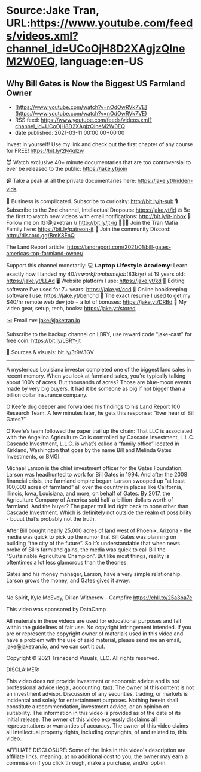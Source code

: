 # Source:Jake Tran, URL:https://www.youtube.com/feeds/videos.xml?channel_id=UCoOjH8D2XAgjzQlneM2W0EQ, language:en-US

## Why Bill Gates is Now the Biggest US Farmland Owner
 - [https://www.youtube.com/watch?v=nOdOwRVk7VE](https://www.youtube.com/watch?v=nOdOwRVk7VE)
 - RSS feed: https://www.youtube.com/feeds/videos.xml?channel_id=UCoOjH8D2XAgjzQlneM2W0EQ
 - date published: 2021-03-11 00:00:00+00:00

Invest in yourself! Use my link and check out the first chapter of any course for FREE! https://bit.ly/2N4qlzw 

😈 Watch exclusive 40+ minute documentaries that are too controversial to ever be released to the public: https://jake.yt/join 

📹 Take a peak at all the private documentaries here: https://jake.yt/hidden-vids

🎥 Business is complicated. Subscribe to curiosity: http://bit.ly/jt-sub
🎙️ Subscribe to the 2nd channel, Intellectual Dropouts: https://jake.yt/id
✉ Be the first to watch new videos with email notifications: http://bit.ly/jt-inbox
📸 Follow me on IG:@jaketran // http://bit.ly/jt-ig
👨👦👦 Join the Tran Mafia Family here: https://bit.ly/patreon-jt
💬 Join the community Discord: http://discord.gg/BmK8EnQ

The Land Report article: https://landreport.com/2021/01/bill-gates-americas-top-farmland-owner/ 

Support this channel monetarily:
💻 𝗟𝗮𝗽𝘁𝗼𝗽 𝗟𝗶𝗳𝗲𝘀𝘁𝘆𝗹𝗲 𝗔𝗰𝗮𝗱𝗲𝗺𝘆: Learn exactly how I landed my $40/hr work from home job ($83k/yr) at 19 years old: https://jake.yt/LLAd
🖥️ Website platform I use: https://jake.yt/kd
💽 Editing software I've used for 7+ years: https://jake.yt/ccd
📒 Online bookkeeping software I use: https://jake.yt/benchd 
📜 The exact resume I used to get my $40/hr remote web dev job + a lot of bonuses: https://jake.yt/DRBd
🎥 My video gear, setup, tech, books: https://jake.yt/stored

✉️ Email me: jake@jaketran.io

Subscribe to the backup channel on LBRY, use reward code "jake-cast" for free coin: https://bit.ly/LBRY-jt

📰 Sources & visuals: bit.ly/3t9V3GV

-----------------------
A mysterious Louisiana investor completed one of the biggest land sales in recent memory. When you look at farmland sales, you’re typically talking about 100’s of acres. But thousands of acres? Those are blue-moon events made by very big buyers. It had it be someone as big if not bigger than a billion dollar insurance company.

O’Keefe dug deeper and forwarded his findings to his Land Report 100 Research Team. A few minutes later, he gets this response: “Ever hear of Bill Gates?”

O’Keefe’s team followed the paper trail up the chain: That LLC is associated with the Angelina Agriculture Co is controlled by Cascade Investment, L.L.C. Cascade Investment, L.L.C. is what’s called a “family office” located in Kirkland, Washington that goes by the name Bill and Melinda Gates Investments, or BMGI. 

Michael Larson is the chief investment officer for the Gates Foundation. Larson was headhunted to work for Bill Gates in 1994. And after the 2008 financial crisis, the farmland empire began: Larson swooped up “at least 100,000 acres of farmland” all over the country in places like California, Illinois, Iowa, Louisiana, and more, on behalf of Gates. By 2017, the Agriculture Company of America sold half-a-billion-dollars worth of farmland. And the buyer? The paper trail led right back to none other than Cascade Investment. Which is definitely not outside the realm of possibility - buuut that’s probably not the truth.

After Bill bought nearly 25,000 acres of land west of Phoenix, Arizona - the media was quick to pick up the rumor that Bill Gates was planning on building “the city of the future”. So it’s understandable that when news broke of Bill’s farmland gains, the media was quick to call Bill the “Sustainable Agriculture Champion”. But like most things, reality is oftentimes a lot less glamorous than the theories.

Gates and his money manager, Larson, have a very simple relationship. Larson grows the money, and Gates gives it away. 

-----------------------

No Spirit, Kyle McEvoy, Dillan Witherow - Campfire https://chll.to/25a3ba7c 

This video was sponsored by DataCamp

All materials in these videos are used for educational purposes and fall within the guidelines of fair use. No copyright infringement intended. If you are or represent the copyright owner of materials used in this video and have a problem with the use of said material, please send me an email, jake@jaketran.io, and we can sort it out.

Copyright © 2021 Transcend Visuals, LLC. All rights reserved.

DISCLAIMER:

This video does not provide investment or economic advice and is not professional advice (legal, accounting, tax).  The owner of this content is not an investment advisor.  Discussion of any securities, trading, or markets is incidental and solely for entertainment purposes.  Nothing herein shall constitute a recommendation, investment advice, or an opinion on suitability.  The information in this video is provided as of the date of its initial release.  The owner of this video expressly disclaims all representations or warranties of accuracy.  The owner of this video claims all intellectual property rights, including copyrights, of and related to, this video.

AFFILIATE DISCLOSURE: Some of the links in this video's description are affiliate links, meaning, at no additional cost to you, the owner may earn a commission if you click through, make a purchase, and/or opt-in.

